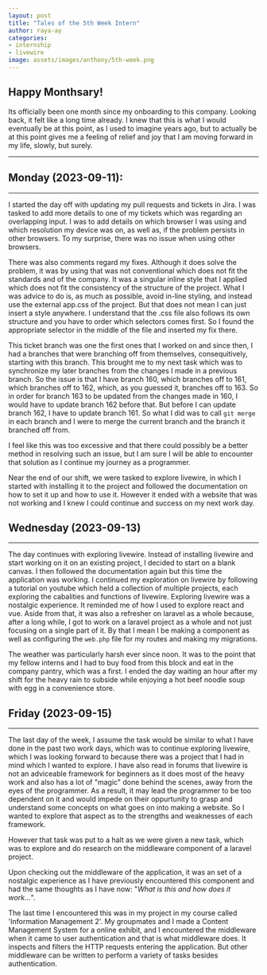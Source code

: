 ```yaml
---
layout: post
title: "Tales of the 5th Week Intern"
author: raya-ay
categories: 
- internship
- livewire
image: assets/images/anthony/5th-week.png
---
```


## Happy Monthsary!
Its officially been one month since my onboarding to this company. Looking back, it felt like a long time already. I knew that this is what I would eventually be at this point, as I used to imagine years ago, but to actually be at this point gives me a feeling of relief and joy that I am moving forward in my life, slowly, but surely.

--- 

## Monday (2023-09-11):
---

I started the day off with updating my pull requests and tickets in Jira. I was tasked to add more details to one of my tickets which was regarding an overlapping input. I was to add details on which browser I was using and which resolution my device was on, as well as, if the problem persists in other browsers. To my surprise, there was no issue when using other browsers.

There was also comments regard my fixes. Although it does solve the problem, it was by using that was not conventional which does not fit the standards and of the company. It was a singular inline style that I applied which does not fit the consistency of the structure of the project. What I was advice to do is, as much as possible, avoid in-line styling, and instead use the external app.css of the project. But that does not mean I can just insert a style anywhere. I understand that the .css file also follows its own structure and you have to order which selectors comes first. So I found the appropriate selector in the middle of the file and inserted my fix there.

This ticket branch  was one the first ones that I worked on and since then, I had a branches that were branching off from themselves, consequitively, starting with this branch. This brought me to my next task which was to synchronize my later branches from the changes I made in a previous branch. So the issue is that I have branch 160, which branches off to 161, which branches off to 162, which, as you guessed it, branches off to 163. So in order for branch 163 to be updated from the changes made in 160, I would have to update branch 162 before that. But before I can update branch 162, I have to update branch 161. So what I did was to call `git merge` in each branch and I were to merge the current branch and the branch it branched off from.

I feel like this was too excessive and that there could possibly be a better method in resolving such an issue, but I am sure I will be able to encounter that solution as I continue my journey as a programmer.

Near the end of our shift, we were tasked to explore livewire, in which I started with installing it to the project and followed the documentation on how to set it up and how to use it. However it ended with a website that was not working and I knew I could continue and success on my next work day.

## Wednesday (2023-09-13)
---
The day continues with exploring livewire. Instead of installing livewire and start working on it on an existing project, I decided to start on a blank canvas. I then followed the documentation again but this time the application was working. I continued my exploration on livewire by following a tutorial on youtube which held a collection of multiple projects, each exploring the cabalities and functions of livewire. Exploring livewire was a nostalgic experience. It reminded me of how I used to explore react and vue. Aside from that, it was also a refresher on laravel as a whole because, after a long while, I got to work on a laravel project as a whole and not just focusing on a single part of it. By that I mean I be making a component as well as configuring the `web.php` file for my routes and making my migrations.

The weather was particularly harsh ever since noon. It was to the point that my fellow interns and I had to buy food from this block and eat in the company pantry, which was a first. I ended the day waiting an hour after my shift for the heavy rain to subside while enjoying a hot beef noodle soup with egg in  a convenience store.

## Friday (2023-09-15)
---
The last day of the week, I assume the task would be similar to what I have done in the past two work days, which was to continue exploring livewire, which I was looking forward to because there was a project that I had in mind which I wanted to explore. I have also read in forums that livewire is not an adviceable framework for beginners as it does most of the heavy work and also has a lot of "magic" done behind the scenes, away from the eyes of the programmer. As a result, it may lead the programmer to be too dependent on it and would impede on their oppurtunity to grasp and understand some concepts on what goes on into making a website. So I wanted to explore that aspect as to the strengths and weaknesses of each framework.

However that task was put to a halt as we were given a new task, which was to explore and do research on the middleware component of a laravel project.

Upon checking out the middleware of the application, it was an set of a nostalgic experience as I have previously encountered this component and had the same thoughts as I have now: "*What is this and how does it work...*".

The last time I encountered this was in my project in my course called 'Information Management 2'. My groupmates and I made a Content Management System for a online exhibit, and I encountered the middleware when it came to user authentication and that is what middleware does. It inspects and filters the HTTP requests entering the application. But other middleware can be written to perform a variety of tasks besides authentication.